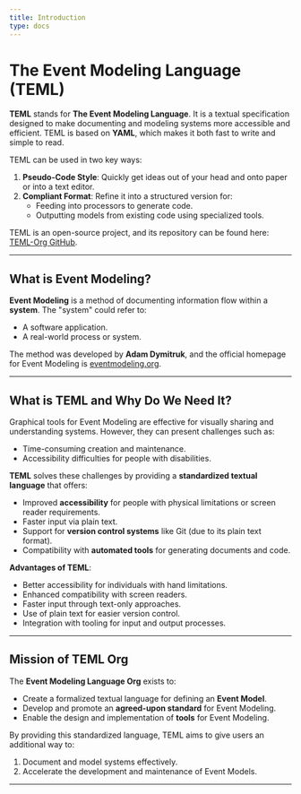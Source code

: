```yaml
---
title: Introduction
type: docs
---
```


# **The Event Modeling Language (TEML)**

**TEML** stands for **The Event Modeling Language**. It is a textual specification designed to make documenting and modeling systems more accessible and efficient. TEML is based on **YAML**, which makes it both fast to write and simple to read.

TEML can be used in two key ways:

1. **Pseudo-Code Style**: Quickly get ideas out of your head and onto paper or into a text editor.
2. **Compliant Format**: Refine it into a structured version for:
   - Feeding into processors to generate code.
   - Outputting models from existing code using specialized tools.

TEML is an open-source project, and its repository can be found here: [TEML-Org GitHub](https://github.com/TEML-Org/teml-org-site).

---

## **What is Event Modeling?**

**Event Modeling** is a method of documenting information flow within a **system**. The "system" could refer to:

- A software application.
- A real-world process or system.

The method was developed by **Adam Dymitruk**, and the official homepage for Event Modeling is [eventmodeling.org](https://eventmodeling.org).

---

## **What is TEML and Why Do We Need It?**

Graphical tools for Event Modeling are effective for visually sharing and understanding systems. However, they can present challenges such as:

- Time-consuming creation and maintenance.
- Accessibility difficulties for people with disabilities.

**TEML** solves these challenges by providing a **standardized textual language** that offers:

- Improved **accessibility** for people with physical limitations or screen reader requirements.
- Faster input via plain text.
- Support for **version control systems** like Git (due to its plain text format).
- Compatibility with **automated tools** for generating documents and code.

**Advantages of TEML**:

- Better accessibility for individuals with hand limitations.
- Enhanced compatibility with screen readers.
- Faster input through text-only approaches.
- Use of plain text for easier version control.
- Integration with tooling for input and output processes.

---

## **Mission of TEML Org**

The **Event Modeling Language Org** exists to:

- Create a formalized textual language for defining an **Event Model**.
- Develop and promote an **agreed-upon standard** for Event Modeling.
- Enable the design and implementation of **tools** for Event Modeling.

By providing this standardized language, TEML aims to give users an additional way to:

1. Document and model systems effectively.
2. Accelerate the development and maintenance of Event Models.

---
